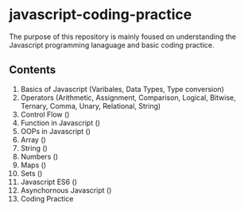 # javascript-coding-practice

The purpose of this repository is mainly foused on understanding the Javascript programming lanaguage and basic coding practice. 

## Contents
1) Basics of Javascript (Varibales, Data Types, Type conversion)
2) Operators (Arithmetic, Assignment, Comparison, Logical, Bitwise, Ternary, Comma, Unary, Relational, String)
3) Control Flow ()
4) Function in Javascript ()
5) OOPs in Javascript ()
6) Array ()
7) String ()
9) Numbers ()
8) Maps ()
7) Sets ()
8) Javascript ES6 ()
9) Asynchornous Javascript ()
10) Coding Practice
